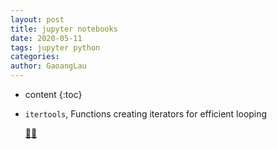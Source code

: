 ```yaml
---
layout: post
title: jupyter notebooks
date: 2020-05-11
tags: jupyter python
categories: 
author: GaoangLau
---
```

* content
{:toc}


* `itertools`, Functions creating iterators for efficient looping



  [🔗🔗](https://github.com/GaoangLiu/GaoangLiu.github.io/blob/master/ipynb/itertools.ipynb)

  
  